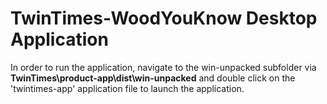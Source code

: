 # TwinTimes-WoodYouKnow Desktop Application
In order to run the application, navigate to the win-unpacked subfolder via **TwinTimes\product-app\dist\win-unpacked** and double click on the 'twintimes-app' application file to launch the application. 
